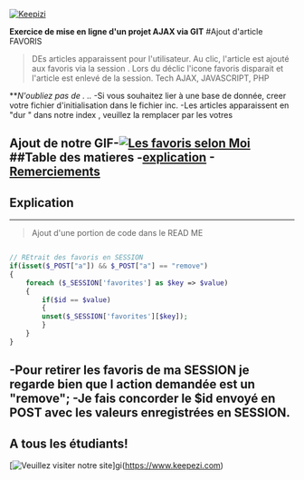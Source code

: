 <a href="www.keepizi.com"><img src="https://www.keepizi.com/wp-content/uploads/2018/08/Logo-Keepizi_violet_mobile.png" title="Keepizi" alt="Keepizi"></a>

**Exercice de mise en ligne d'un projet AJAX via GIT**
#Ajout d'article FAVORIS
>DEs articles apparaissent pour l'utilisateur.
Au clic, l'article est ajouté aux favoris via la session . Lors du déclic l'icone favoris disparait et l'article est enlevé de la session.
>Tech AJAX, JAVASCRIPT, PHP

***N'oubliez pas de . ..*
-Si vous souhaitez lier à une base de donnée, creer votre fichier d'initialisation dans le fichier inc.
-Les articles apparaissent en "dur " dans notre index , veuillez la remplacer par les votres

Ajout de notre GIF-[![Les favoris selon Moi](https://media.giphy.com/media/mVQEwcRpxamnS/giphy.gif)]()
##Table des matieres
-[explication](#explication)
-[Remerciements](#remerciements)
---
## Explication
---
>Ajout d'une portion de code dans le READ ME
```PHP

// REtrait des favoris en SESSION
if(isset($_POST["a"]) && $_POST["a"] == "remove")
{
    foreach ($_SESSION['favorites'] as $key => $value)
    {
        if($id == $value)
        {
        unset($_SESSION['favorites'][$key]);
        }
    }
}
```
-Pour retirer les favoris de ma SESSION je regarde bien que l action demandée est un "remove";
-Je fais concorder le $id envoyé en POST avec les valeurs enregistrées en SESSION.
---
A tous les étudiants!
---
[![Veuillez visiter notre site](https://media.giphy.com/media/KctrWMQ7u9D2du0YmD/giphy.gif)]gi(https://www.keepezi.com)